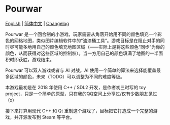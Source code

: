 # Pourwar

[English](README.md) | [简体中文](README-zh-CN.md) | [Changelog](changelog.md)

Pourwar 是一个回合制的小游戏，玩家需要从角落开始用不同的颜色填充一个彩色的网格地图，类似图片编辑软件中的“油漆桶工具”。游戏目标是在阻止对手的同时尽可能多地用自己的颜色填充地图区域（——实际上是将这些颜色“同步”为你的颜色，从而获得对这些区域的控制权）。当一方用自己的颜色填满了地图的一半面积时即获胜，游戏结束。

Pourwar 可以双人游戏或者与 AI 对战。AI 使用一个简单的算法来选择能覆盖最多区域的颜色，未来（TODO）可以调整为不同的难度等级。

本游戏最初是在 2018 年使用 C++ / SDL2 开发，是作者初三时写的 toy project，只是一个简单的原型，只在我的QQ空间上分享过/仅有少数朋友见过（x）

接下来打算用现代 C++ 和 Qt 重制这个游戏了，目标把它打造成一个完整的游戏，并开源发布到 Steam 等平台。

<!-- 游戏截图 -->